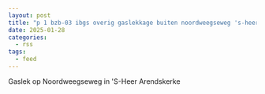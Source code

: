 ```yaml
---
layout: post
title: "p 1 bzb-03 ibgs overig gaslekkage buiten noordweegseweg 's-heer arendskerke 194995 194736"
date: 2025-01-28
categories: 
  - rss
tags: 
  - feed
---
```


Gaslek op Noordweegseweg in 'S-Heer Arendskerke
